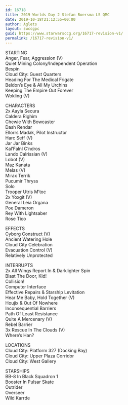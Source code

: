 ```yaml
---
id: 16718
title: 2019 Worlds Day 2 Stefan Boersma LS QMC
date: 2019-10-18T21:12:55+00:00
author: Aglets
layout: swccgpc
guid: https://www.starwarsccg.org/16717-revision-v1/
permalink: /16717-revision-v1/
---
```

STARTING  
Anger, Fear, Aggression (V)  
Quiet Mining Colony/Independent Operation  
Bespin  
Cloud City: Guest Quarters  
Heading For The Medical Frigate  
Beldon&#8217;s Eye & All My Urchins  
Keeping The Empire Out Forever  
Wokling (V)

CHARACTERS  
2x Aayla Secura  
Caldera Righim  
Chewie With Bowcaster  
Dash Rendar  
Ellorrs Madak, Pilot Instructor  
Harc Seff (V)  
Jar Jar Binks  
Kal&#8217;Falnl C&#8217;ndros  
Lando Calrissian (V)  
Lobot (V)  
Maz Kanata  
Melas (V)  
Mirax Terrik  
Pucumir Thryss  
Solo  
Trooper Utris M&#8217;toc  
2x Yoxgit (V)  
General Leia Organa  
Poe Dameron  
Rey With Lightsaber  
Rose Tico

EFFECTS  
Cyborg Construct (V)  
Ancient Watering Hole  
Cloud City Celebration  
Evacuation Control (V)  
Relatively Unprotected

INTERRUPTS  
2x All Wings Report In & Darklighter Spin  
Blast The Door, Kid!  
Collision!  
Computer Interface  
Effective Repairs & Starship Levitation  
Hear Me Baby, Hold Together (V)  
Houjix & Out Of Nowhere  
Inconsequential Barriers  
Path Of Least Resistance  
Quite A Mercenary (V)  
Rebel Barrier  
3x Rescue In The Clouds (V)  
Where&#8217;s Han?

LOCATIONS  
Cloud City: Platform 327 (Docking Bay)  
Cloud City: Upper Plaza Corridor  
Cloud City: West Gallery

STARSHIPS  
BB-8 In Black Squadron 1  
Booster In Pulsar Skate  
Outrider  
Overseer  
Wild Karrde